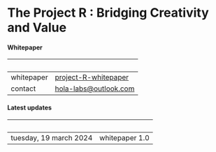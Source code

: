 # The Project R : Bridging Creativity and Value
#### Whitepaper

&nbsp;         | &nbsp;
:------------- | :-----
whitepaper     | [project-R-whitepaper](project-R-whitepaper.pdf)        
contact        | <hola-labs@outlook.com>

#### Latest updates
&nbsp;         | &nbsp;
:------------- | :-----
tuesday, 19 march 2024 | whitepaper 1.0        


